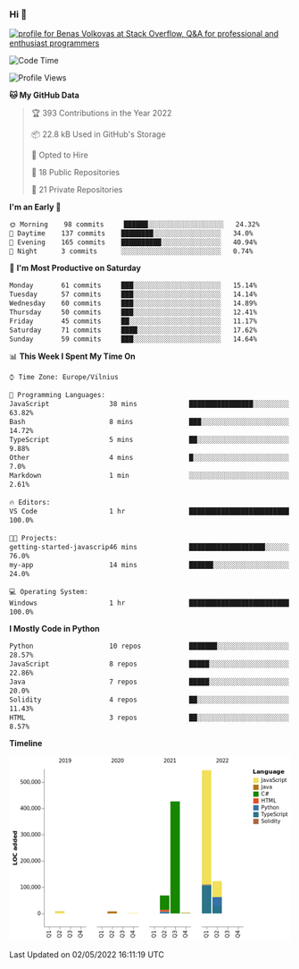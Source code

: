 ### Hi 👋
<a href="https://stackoverflow.com/users/14954249/benas-volkovas"><img src="https://stackoverflow.com/users/flair/14954249.png?theme=dark" width="208" height="58" alt="profile for Benas Volkovas at Stack Overflow, Q&amp;A for professional and enthusiast programmers" title="profile for Benas Volkovas at Stack Overflow, Q&amp;A for professional and enthusiast programmers"></a>

<!--START_SECTION:waka-->
![Code Time](http://img.shields.io/badge/Code%20Time-673%20hrs%2031%20mins-blue)

![Profile Views](http://img.shields.io/badge/Profile%20Views-5-blue)

**🐱 My GitHub Data** 

> 🏆 393 Contributions in the Year 2022
 > 
> 📦 22.8 kB Used in GitHub's Storage 
 > 
> 💼 Opted to Hire
 > 
> 📜 18 Public Repositories 
 > 
> 🔑 21 Private Repositories  
 > 
**I'm an Early 🐤** 

```text
🌞 Morning    98 commits     ██████░░░░░░░░░░░░░░░░░░░   24.32% 
🌆 Daytime    137 commits    ████████░░░░░░░░░░░░░░░░░   34.0% 
🌃 Evening    165 commits    ██████████░░░░░░░░░░░░░░░   40.94% 
🌙 Night      3 commits      ░░░░░░░░░░░░░░░░░░░░░░░░░   0.74%

```
📅 **I'm Most Productive on Saturday** 

```text
Monday       61 commits     ███░░░░░░░░░░░░░░░░░░░░░░   15.14% 
Tuesday      57 commits     ███░░░░░░░░░░░░░░░░░░░░░░   14.14% 
Wednesday    60 commits     ███░░░░░░░░░░░░░░░░░░░░░░   14.89% 
Thursday     50 commits     ███░░░░░░░░░░░░░░░░░░░░░░   12.41% 
Friday       45 commits     ██░░░░░░░░░░░░░░░░░░░░░░░   11.17% 
Saturday     71 commits     ████░░░░░░░░░░░░░░░░░░░░░   17.62% 
Sunday       59 commits     ███░░░░░░░░░░░░░░░░░░░░░░   14.64%

```


📊 **This Week I Spent My Time On** 

```text
⌚︎ Time Zone: Europe/Vilnius

💬 Programming Languages: 
JavaScript               38 mins             ████████████████░░░░░░░░░   63.82% 
Bash                     8 mins              ███░░░░░░░░░░░░░░░░░░░░░░   14.72% 
TypeScript               5 mins              ██░░░░░░░░░░░░░░░░░░░░░░░   9.88% 
Other                    4 mins              █░░░░░░░░░░░░░░░░░░░░░░░░   7.0% 
Markdown                 1 min               ░░░░░░░░░░░░░░░░░░░░░░░░░   2.61%

🔥 Editors: 
VS Code                  1 hr                █████████████████████████   100.0%

🐱‍💻 Projects: 
getting-started-javascrip46 mins             ███████████████████░░░░░░   76.0% 
my-app                   14 mins             ██████░░░░░░░░░░░░░░░░░░░   24.0%

💻 Operating System: 
Windows                  1 hr                █████████████████████████   100.0%

```

**I Mostly Code in Python** 

```text
Python                   10 repos            ███████░░░░░░░░░░░░░░░░░░   28.57% 
JavaScript               8 repos             █████░░░░░░░░░░░░░░░░░░░░   22.86% 
Java                     7 repos             █████░░░░░░░░░░░░░░░░░░░░   20.0% 
Solidity                 4 repos             ██░░░░░░░░░░░░░░░░░░░░░░░   11.43% 
HTML                     3 repos             ██░░░░░░░░░░░░░░░░░░░░░░░   8.57%

```


**Timeline**

![Chart not found](https://raw.githubusercontent.com/BenasVolkovas/BenasVolkovas/main/charts/bar_graph.png) 


 Last Updated on 02/05/2022 16:11:19 UTC
<!--END_SECTION:waka-->
